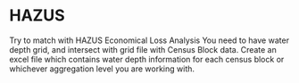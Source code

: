 # HAZUS
Try to match with HAZUS Economical Loss Analysis
You need to have water depth grid, and intersect with grid file with Census Block data. Create an excel file which contains water depth 
information for each census block or whichever aggregation level you are working with. 
